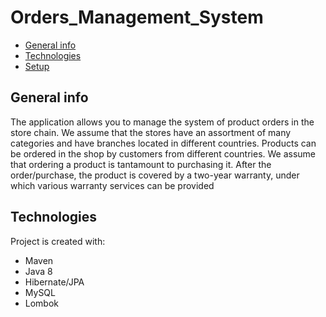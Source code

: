 # Orders_Management_System
* [General info](#general-info)
* [Technologies](#technologies)
* [Setup](#setup)

## General info
The application allows you to manage the system of product orders in the store chain.
We assume that the stores have an assortment of many categories and have branches located in different countries.
Products can be ordered in the shop by customers from different countries.
We assume that ordering a product is tantamount to purchasing it.
After the order/purchase, the product is covered by a two-year warranty, under which various warranty services can be provided
	
## Technologies
Project is created with:
* Maven
* Java 8
* Hibernate/JPA
* MySQL
* Lombok
